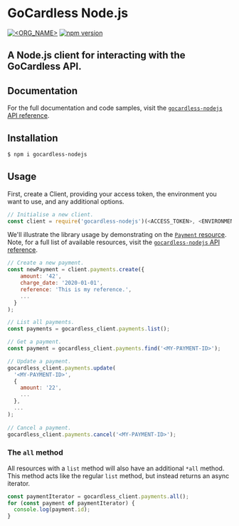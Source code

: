 GoCardless Node.js
============================================

[![<ORG_NAME>](https://circleci.com/gh/gocardless/gocardless-nodejs.svg?style=svg)](https://github.com/gocardless/gocardless-nodejs/commits/master) [![npm version](https://badge.fury.io/js/gocardless-nodejs.svg)](https://badge.fury.io/js/gocardless-nodejs)


A Node.js client for interacting with the GoCardless API.
------------

## Documentation

For the full documentation and code samples, visit the [`gocardless-nodejs` API reference](https://developer.gocardless.com/api-reference/#core-endpoints).


## Installation

```bash
$ npm i gocardless-nodejs
``` 

## Usage

First, create a Client, providing your access token, the environment you want to use, and any additional options.

<!-- prettier-ignore -->
```js
// Initialise a new client.
const client = require('gocardless-nodejs')(<ACCESS_TOKEN>, <ENVIRONMENT>, options={});
```

We'll illustrate the library usage by demonstrating on the [`Payment` resource](https://developer.gocardless.com/api-reference/#core-endpoints-payments). Note, for a full list of available resources, visit the [`gocardless-nodejs` API reference](https://developer.gocardless.com/api-reference/#core-endpoints).

<!-- prettier-ignore -->
```js
// Create a new payment.
const newPayment = client.payments.create({
    amount: '42',
    charge_date: '2020-01-01',
    reference: 'This is my reference.',
    ...
  }
);

// List all payments.
const payments = gocardless_client.payments.list();

// Get a payment.
const payment = gocardless_client.payments.find('<MY-PAYMENT-ID>');

// Update a payment.
gocardless_client.payments.update(
  '<MY-PAYMENT-ID>',
  {
    amount: '22',
    ...
  },
  ...
);
    
// Cancel a payment.
gocardless_client.payments.cancel('<MY-PAYMENT-ID>');
```


### The `all` method

All resources with a `list` method will also have an additional `*all` method. This method acts like the regular `list` method, but instead returns an async iterator.

<!-- prettier-ignore -->
```js
const paymentIterator = gocardless_client.payments.all();
for (const payment of paymentIterator) {
  console.log(payment.id);
}
```
